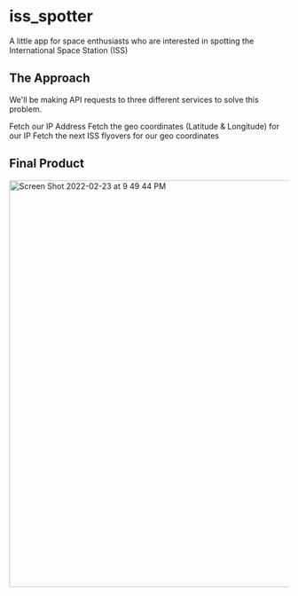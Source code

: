# iss_spotter
A little app for space enthusiasts who are interested in spotting the International Space Station (ISS)

## The Approach
We'll be making API requests to three different services to solve this problem.

Fetch our IP Address
Fetch the geo coordinates (Latitude & Longitude) for our IP
Fetch the next ISS flyovers for our geo coordinates

## Final Product

<img width="734" alt="Screen Shot 2022-02-23 at 9 49 44 PM" src="https://user-images.githubusercontent.com/93479462/155441822-d64dce1a-1291-4f48-97f9-ea05d1aeed03.png">
